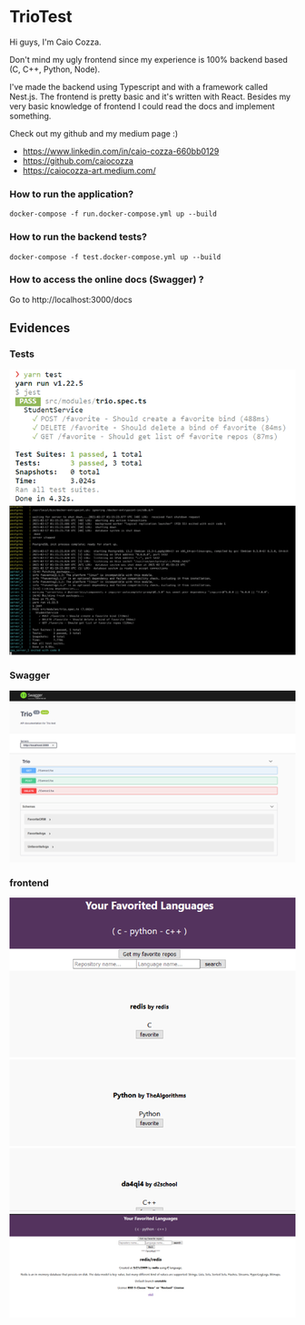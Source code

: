 # TrioTest

Hi guys, I'm Caio Cozza.

Don't mind my ugly frontend since my experience is 100% backend based (C, C++, Python, Node).

I've made the backend using Typescript and with a framework called Nest.js.
The frontend is pretty basic and it's written with React. Besides my very basic knowledge of frontend I could read the docs and implement something.

Check out my github and my medium page :)
- https://www.linkedin.com/in/caio-cozza-660bb0129
- https://github.com/caiocozza
- https://caiocozza-art.medium.com/

### How to run the application?
```
docker-compose -f run.docker-compose.yml up --build
```

### How to run the backend tests?
```
docker-compose -f test.docker-compose.yml up --build
```

### How to access the online docs (Swagger) ?
Go to http://localhost:3000/docs

## Evidences

### Tests
![](./doc_assets/tests.png)
![](./doc_assets/testsdocker.png)

### Swagger
![](./doc_assets/swagger.png)

### frontend
![](./doc_assets/react1.png)
![](./doc_assets/react2.png)